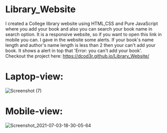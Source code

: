 # Library_Website
I created a College library website using HTML,CSS and Pure JavaScript where you add your book and also you can search your book name in search option. It is a responsive website, so if you want to open this link in mobile you can. I gave in the website some alerts. If your book's name length and author's name length is less than 2 then your can't add your book. It shows a alert in top that 'Error: you can't add your book'.
<br>
Checkout the project here: https://dcod3r.github.io/Library_Website/
<br>
# Laptop-view:
![Screenshot (7)](https://user-images.githubusercontent.com/56015995/124355152-6325e900-dc2d-11eb-9846-5477bcf02531.png)
# Mobile-view:
![Screenshot_2021-07-03-18-30-05-64](https://user-images.githubusercontent.com/56015995/124355299-fbbc6900-dc2d-11eb-88e2-fc35d1be12d3.jpg)
